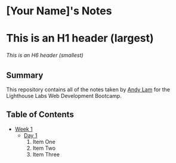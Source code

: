 # [Your Name]'s Notes
# This is an H1 header (largest)
###### This is an H6 header (smallest)

## Summary 

This repository contains all of the notes taken by [Andy Lam](https://github.com/AlleyDismay) for the Lighthouse Labs Web Development Bootcamp.

## Table of Contents
* [Week 1](/Week_1)
  * [Day 1](/Week_1/Day_1)
    1. Item One 
    2. Item Two
    3. Item Three

   
